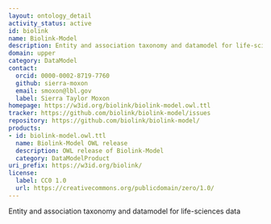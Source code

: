 ```yaml
---
layout: ontology_detail
activity_status: active
id: biolink
name: Biolink-Model
description: Entity and association taxonomy and datamodel for life-sciences data
domain: upper
category: DataModel
contact:
  orcid: 0000-0002-8719-7760
  github: sierra-moxon
  email: smoxon@lbl.gov
  label: Sierra Taylor Moxon
homepage: https://w3id.org/biolink/biolink-model.owl.ttl
tracker: https://github.com/biolink/biolink-model/issues
repository: https://github.com/biolink/biolink-model/
products:
- id: biolink-model.owl.ttl
  name: Biolink-Model OWL release
  description: OWL release of Biolink-Model
  category: DataModelProduct
uri_prefix: https://w3id.org/biolink/
license:
  label: CC0 1.0
  url: https://creativecommons.org/publicdomain/zero/1.0/
---
```


Entity and association taxonomy and datamodel for life-sciences data
